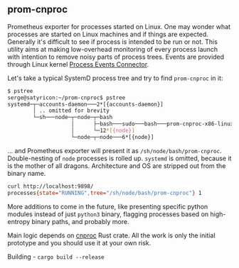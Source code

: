 prom-cnproc
---

Prometheus exporter for processes started on Linux. One may wonder what processes are started on Linux machines and if things are expected. Generally it's difficult to see if process is intended to be run or not. This utility aims at making low-overhead monitoring of every process launch with intention to remove noisy parts of process trees. Events are provided through Linux kernel [Process Events Connector](https://lwn.net/Articles/157150/).

Let's take a typical SystemD process tree and try to find `prom-cnproc` in it:

```bash
$ pstree
serge@satyricon:~/prom-cnproc$ pstree
systemd─┬─accounts-daemon───2*[{accounts-daemon}]
        │ .. omitted for brevity
        └─sh───node─┬─node─┬─bash
                    │      ├─bash───sudo───bash───prom-cnproc-x86-linux───2*[{prom-cnproc}]
                    │      └─12*[{node}]
                    └─node─┬─node───6*[{node}]
```

... and Prometheus exporter will present it as `/sh/node/bash/prom-cnproc`. Double-nesting of `node` processes is rolled up. `systemd` is omitted, because it is the mother of all dragons. Architecture and OS are stripped out from the binary name.

```bash
curl http://localhost:9898/
processes{state="RUNNING",tree="/sh/node/bash/prom-cnproc"} 1
```

More additions to come in the future, like presenting specific python modules instead of just `python3` binary, flagging processes based on high-entropy binary paths, and probably more.

Main logic depends on [cnproc](https://crates.io/crates/cnproc) Rust crate. All the work is only the initial prototype and you should use it at your own risk.

Building - `cargo build --release`

